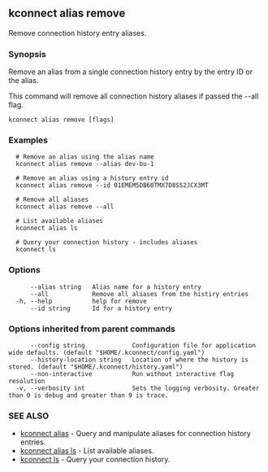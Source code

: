 ## kconnect alias remove

Remove connection history entry aliases.

### Synopsis

Remove an alias from a single connection history entry by the entry ID or the alias.

This command will remove all connection history aliases if passed the --all flag.

```
kconnect alias remove [flags]
```

### Examples

```
  # Remove an alias using the alias name
  kconnect alias remove --alias dev-bu-1

  # Remove an alias using a history entry id
  kconnect alias remove --id 01EMEM5DB60TMX7D8SS2JCX3MT

  # Remove all aliases
  kconnect alias remove --all

  # List available aliases
  kconnect alias ls

  # Query your connection history - includes aliases
  kconnect ls

```

### Options

```
      --alias string   Alias name for a history entry
      --all            Remove all aliases from the histiry entries
  -h, --help           help for remove
      --id string      Id for a history entry
```

### Options inherited from parent commands

```
      --config string             Configuration file for application wide defaults. (default "$HOME/.kconnect/config.yaml")
      --history-location string   Location of where the history is stored. (default "$HOME/.kconnect/history.yaml")
      --non-interactive           Run without interactive flag resolution
  -v, --verbosity int             Sets the logging verbosity. Greater than 0 is debug and greater than 9 is trace.
```

### SEE ALSO

* [kconnect alias](alias.md) - Query and manipulate aliases for connection history entries.
* [kconnect alias ls](alias_ls.ms) - List available aliases.
* [kconnect ls](ls.md) - Query your connection history.

